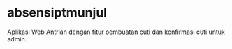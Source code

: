 # absensiptmunjul
Aplikasi Web Antrian dengan fitur oembuatan cuti dan konfirmasi cuti untuk admin.
